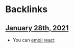 
# Backlinks
## [January 28th, 2021](<January 28th, 2021.md>)
- You can [emoji react](<emoji react.md>)

